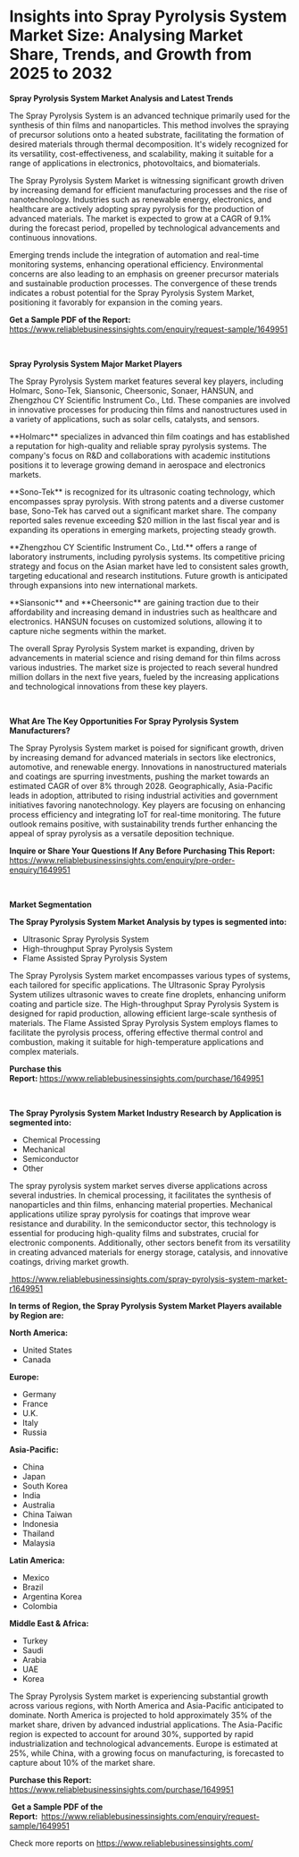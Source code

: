 <p><h1>Insights into Spray Pyrolysis System Market Size: Analysing Market Share, Trends, and Growth from 2025 to 2032</h1></p><p><strong>Spray Pyrolysis System Market Analysis and Latest Trends</strong></p>
<p><p>The Spray Pyrolysis System is an advanced technique primarily used for the synthesis of thin films and nanoparticles. This method involves the spraying of precursor solutions onto a heated substrate, facilitating the formation of desired materials through thermal decomposition. It's widely recognized for its versatility, cost-effectiveness, and scalability, making it suitable for a range of applications in electronics, photovoltaics, and biomaterials.</p><p>The Spray Pyrolysis System Market is witnessing significant growth driven by increasing demand for efficient manufacturing processes and the rise of nanotechnology. Industries such as renewable energy, electronics, and healthcare are actively adopting spray pyrolysis for the production of advanced materials. The market is expected to grow at a CAGR of 9.1% during the forecast period, propelled by technological advancements and continuous innovations. </p><p>Emerging trends include the integration of automation and real-time monitoring systems, enhancing operational efficiency. Environmental concerns are also leading to an emphasis on greener precursor materials and sustainable production processes. The convergence of these trends indicates a robust potential for the Spray Pyrolysis System Market, positioning it favorably for expansion in the coming years.</p></p>
<p><strong>Get a Sample PDF of the Report:&nbsp;</strong> <a href="https://www.reliablebusinessinsights.com/enquiry/request-sample/1649951?utm_campaign=2268&utm_medium=2&utm_source=Github&utm_content=ia&utm_term=08042025&utm_id=spray-pyrolysis-system">https://www.reliablebusinessinsights.com/enquiry/request-sample/1649951</a></p>
<p>&nbsp;</p>
<p><strong>Spray Pyrolysis System Major Market Players</strong></p>
<p><p>The Spray Pyrolysis System market features several key players, including Holmarc, Sono-Tek, Siansonic, Cheersonic, Sonaer, HANSUN, and Zhengzhou CY Scientific Instrument Co., Ltd. These companies are involved in innovative processes for producing thin films and nanostructures used in a variety of applications, such as solar cells, catalysts, and sensors.</p><p>**Holmarc** specializes in advanced thin film coatings and has established a reputation for high-quality and reliable spray pyrolysis systems. The company's focus on R&D and collaborations with academic institutions positions it to leverage growing demand in aerospace and electronics markets.</p><p>**Sono-Tek** is recognized for its ultrasonic coating technology, which encompasses spray pyrolysis. With strong patents and a diverse customer base, Sono-Tek has carved out a significant market share. The company reported sales revenue exceeding $20 million in the last fiscal year and is expanding its operations in emerging markets, projecting steady growth.</p><p>**Zhengzhou CY Scientific Instrument Co., Ltd.** offers a range of laboratory instruments, including pyrolysis systems. Its competitive pricing strategy and focus on the Asian market have led to consistent sales growth, targeting educational and research institutions. Future growth is anticipated through expansions into new international markets.</p><p>**Siansonic** and **Cheersonic** are gaining traction due to their affordability and increasing demand in industries such as healthcare and electronics. HANSUN focuses on customized solutions, allowing it to capture niche segments within the market.</p><p>The overall Spray Pyrolysis System market is expanding, driven by advancements in material science and rising demand for thin films across various industries. The market size is projected to reach several hundred million dollars in the next five years, fueled by the increasing applications and technological innovations from these key players.</p></p>
<p>&nbsp;</p>
<p><strong>What Are The Key Opportunities For Spray Pyrolysis System Manufacturers?</strong></p>
<p><p>The Spray Pyrolysis System market is poised for significant growth, driven by increasing demand for advanced materials in sectors like electronics, automotive, and renewable energy. Innovations in nanostructured materials and coatings are spurring investments, pushing the market towards an estimated CAGR of over 8% through 2028. Geographically, Asia-Pacific leads in adoption, attributed to rising industrial activities and government initiatives favoring nanotechnology. Key players are focusing on enhancing process efficiency and integrating IoT for real-time monitoring. The future outlook remains positive, with sustainability trends further enhancing the appeal of spray pyrolysis as a versatile deposition technique.</p></p>
<p><strong>Inquire or Share Your Questions If Any Before Purchasing This Report:</strong> <a href="https://www.reliablebusinessinsights.com/enquiry/pre-order-enquiry/1649951?utm_campaign=2268&utm_medium=2&utm_source=Github&utm_content=ia&utm_term=08042025&utm_id=spray-pyrolysis-system">https://www.reliablebusinessinsights.com/enquiry/pre-order-enquiry/1649951</a></p>
<p>&nbsp;</p>
<p><strong>Market Segmentation</strong></p>
<p><strong>The Spray Pyrolysis System Market Analysis by types is segmented into:</strong></p>
<p><ul><li>Ultrasonic Spray Pyrolysis System</li><li>High-throughput Spray Pyrolysis System</li><li>Flame Assisted Spray Pyrolysis System</li></ul></p>
<p><p>The Spray Pyrolysis System market encompasses various types of systems, each tailored for specific applications. The Ultrasonic Spray Pyrolysis System utilizes ultrasonic waves to create fine droplets, enhancing uniform coating and particle size. The High-throughput Spray Pyrolysis System is designed for rapid production, allowing efficient large-scale synthesis of materials. The Flame Assisted Spray Pyrolysis System employs flames to facilitate the pyrolysis process, offering effective thermal control and combustion, making it suitable for high-temperature applications and complex materials.</p></p>
<p><strong>Purchase this Report:&nbsp;</strong><a href="https://www.reliablebusinessinsights.com/purchase/1649951?utm_campaign=2268&utm_medium=2&utm_source=Github&utm_content=ia&utm_term=08042025&utm_id=spray-pyrolysis-system">https://www.reliablebusinessinsights.com/purchase/1649951</a></p>
<p>&nbsp;</p>
<p><strong>The Spray Pyrolysis System Market Industry Research by Application is segmented into:</strong></p>
<p><ul><li>Chemical Processing</li><li>Mechanical</li><li>Semiconductor</li><li>Other</li></ul></p>
<p><p>The spray pyrolysis system market serves diverse applications across several industries. In chemical processing, it facilitates the synthesis of nanoparticles and thin films, enhancing material properties. Mechanical applications utilize spray pyrolysis for coatings that improve wear resistance and durability. In the semiconductor sector, this technology is essential for producing high-quality films and substrates, crucial for electronic components. Additionally, other sectors benefit from its versatility in creating advanced materials for energy storage, catalysis, and innovative coatings, driving market growth.</p></p>
<p><a href="https://www.reliablebusinessinsights.com/spray-pyrolysis-system-market-r1649951?utm_campaign=2268&utm_medium=2&utm_source=Github&utm_content=ia&utm_term=08042025&utm_id=spray-pyrolysis-system">&nbsp;https://www.reliablebusinessinsights.com/spray-pyrolysis-system-market-r1649951</a></p>
<p><strong>In terms of Region, the Spray Pyrolysis System Market Players available by Region are:</strong></p>
<p>
    <p> <strong> North America: </strong>
        <ul>
            <li>United States</li>
            <li>Canada</li>
        </ul>
        </p> 
    <p> <strong> Europe: </strong>
        <ul>
            <li>Germany</li>
            <li>France</li>
            <li>U.K.</li>
            <li>Italy</li>
            <li>Russia</li>
        </ul>
        </p> 
    <p> <strong> Asia-Pacific: </strong>
        <ul>
            <li>China</li>
            <li>Japan</li>
            <li>South Korea</li>
            <li>India</li>
            <li>Australia</li>
            <li>China Taiwan</li>
            <li>Indonesia</li>
            <li>Thailand</li>
            <li>Malaysia</li>
        </ul>
        </p> 
    <p> <strong> Latin America: </strong>
        <ul>
            <li>Mexico</li>
            <li>Brazil</li>
            <li>Argentina Korea</li>
            <li>Colombia</li>
        </ul>
        </p> 
    <p> <strong> Middle East & Africa: </strong>
        <ul>
            <li>Turkey</li>
            <li>Saudi</li>
            <li>Arabia</li>
            <li>UAE</li>
            <li>Korea</li>
        </ul>
    </p>
    </p>
<p><p>The Spray Pyrolysis System market is experiencing substantial growth across various regions, with North America and Asia-Pacific anticipated to dominate. North America is projected to hold approximately 35% of the market share, driven by advanced industrial applications. The Asia-Pacific region is expected to account for around 30%, supported by rapid industrialization and technological advancements. Europe is estimated at 25%, while China, with a growing focus on manufacturing, is forecasted to capture about 10% of the market share.</p></p>
<p><strong>Purchase this Report: </strong><a href="https://www.reliablebusinessinsights.com/purchase/1649951?utm_campaign=2268&utm_medium=2&utm_source=Github&utm_content=ia&utm_term=08042025&utm_id=spray-pyrolysis-system">https://www.reliablebusinessinsights.com/purchase/1649951</a></p>
<p>&nbsp;<strong>Get a Sample PDF of the Report:&nbsp;&nbsp;</strong><a href="https://www.reliablebusinessinsights.com/enquiry/request-sample/1649951?utm_campaign=2268&utm_medium=2&utm_source=Github&utm_content=ia&utm_term=08042025&utm_id=spray-pyrolysis-system">https://www.reliablebusinessinsights.com/enquiry/request-sample/1649951</a></p>
<p><strong></strong></p>
<p>Check more reports on <a href="https://www.reliablebusinessinsights.com/?utm_campaign=2268&utm_medium=2&utm_source=Github&utm_content=ia&utm_term=08042025&utm_id=spray-pyrolysis-system">https://www.reliablebusinessinsights.com/</a></p>